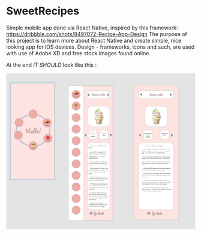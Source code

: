 # SweetRecipes

Simple mobile app done via React Native, inspired by this framework: https://dribbble.com/shots/8497072-Recipe-App-Design
The purpose of this project is to learn more about React Native and create simple, nice looking app for iOS devices. Design - frameworks, icons and such,
are used with use of Adobe XD and free stock images found online.

At the end _IT SHOULD_ look like this :

![Alt text](Design/SweetRecipesConcept.JPG?raw=true "SweetRecipesConcept")
